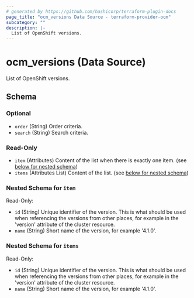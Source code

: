 ```yaml
---
# generated by https://github.com/hashicorp/terraform-plugin-docs
page_title: "ocm_versions Data Source - terraform-provider-ocm"
subcategory: ""
description: |-
  List of OpenShift versions.
---
```


# ocm_versions (Data Source)

List of OpenShift versions.



<!-- schema generated by tfplugindocs -->
## Schema

### Optional

- `order` (String) Order criteria.
- `search` (String) Search criteria.

### Read-Only

- `item` (Attributes) Content of the list when there is exactly one item. (see [below for nested schema](#nestedatt--item))
- `items` (Attributes List) Content of the list. (see [below for nested schema](#nestedatt--items))

<a id="nestedatt--item"></a>
### Nested Schema for `item`

Read-Only:

- `id` (String) Unique identifier of the version. This is what should be used when referencing the versions from other places, for example in the 'version' attribute of the cluster resource.
- `name` (String) Short name of the version, for example '4.1.0'.


<a id="nestedatt--items"></a>
### Nested Schema for `items`

Read-Only:

- `id` (String) Unique identifier of the version. This is what should be used when referencing the versions from other places, for example in the 'version' attribute of the cluster resource.
- `name` (String) Short name of the version, for example '4.1.0'.


